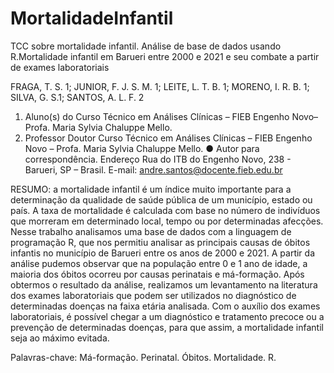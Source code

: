 # MortalidadeInfantil
TCC sobre mortalidade infantil. Análise de base de dados usando R.Mortalidade infantil em Barueri entre 2000 e 2021 e seu combate a partir de exames laboratoriais 

FRAGA, T. S. 1; JUNIOR, F. J. S. M. 1; LEITE, L. T. B. 1; MORENO, I. R. B. 1; SILVA, G. S.1; SANTOS, A. L. F. 2
1.	Aluno(s) do Curso Técnico em Análises Clínicas – FIEB Engenho Novo– Profa. Maria Sylvia Chaluppe Mello.
2.	Professor Doutor Curso Técnico em Análises Clínicas – FIEB Engenho Novo – Profa. Maria Sylvia Chaluppe Mello.
●	Autor para correspondência. Endereço Rua do ITB do Engenho Novo, 238 - Barueri, SP – Brasil. E-mail: andre.santos@docente.fieb.edu.br


RESUMO: a mortalidade infantil é um índice muito importante para a determinação da qualidade de saúde pública de um município, estado ou país. A taxa de mortalidade é calculada com base no número de indivíduos que morreram em determinado local, tempo ou por determinadas afecções. Nesse trabalho analisamos uma base de dados com a linguagem de programação R, que nos permitiu analisar as principais causas de óbitos infantis no município de Barueri entre os anos de 2000 e 2021. A partir da análise pudemos observar que na população entre 0 e 1 ano de idade, a maioria dos óbitos ocorreu por causas perinatais e má-formação. Após obtermos o resultado da análise, realizamos um levantamento na literatura dos exames laboratoriais que podem ser utilizados no diagnóstico de determinadas doenças na faixa etária analisada. Com o auxílio dos exames laboratoriais, é possível chegar a um diagnóstico e tratamento precoce ou a prevenção de determinadas doenças, para que assim, a mortalidade infantil seja ao máximo evitada.


Palavras-chave: Má-formação. Perinatal. Óbitos. Mortalidade. R.

